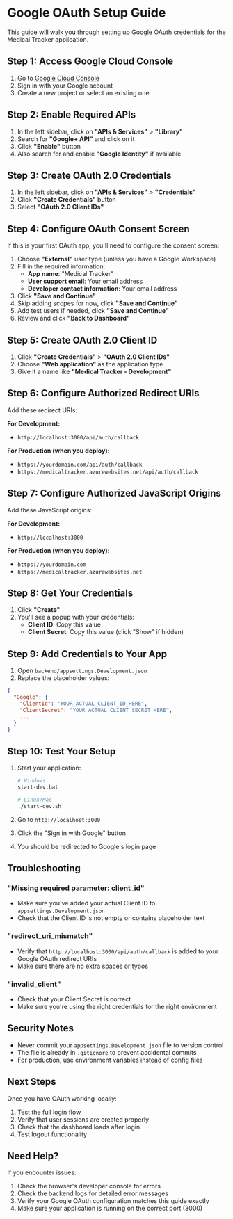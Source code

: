 # Google OAuth Setup Guide

This guide will walk you through setting up Google OAuth credentials for the Medical Tracker application.

## Step 1: Access Google Cloud Console

1. Go to [Google Cloud Console](https://console.cloud.google.com/)
2. Sign in with your Google account
3. Create a new project or select an existing one

## Step 2: Enable Required APIs

1. In the left sidebar, click on **"APIs & Services"** > **"Library"**
2. Search for **"Google+ API"** and click on it
3. Click **"Enable"** button
4. Also search for and enable **"Google Identity"** if available

## Step 3: Create OAuth 2.0 Credentials

1. In the left sidebar, click on **"APIs & Services"** > **"Credentials"**
2. Click **"Create Credentials"** button
3. Select **"OAuth 2.0 Client IDs"**

## Step 4: Configure OAuth Consent Screen

If this is your first OAuth app, you'll need to configure the consent screen:

1. Choose **"External"** user type (unless you have a Google Workspace)
2. Fill in the required information:
   - **App name**: "Medical Tracker"
   - **User support email**: Your email address
   - **Developer contact information**: Your email address
3. Click **"Save and Continue"**
4. Skip adding scopes for now, click **"Save and Continue"**
5. Add test users if needed, click **"Save and Continue"**
6. Review and click **"Back to Dashboard"**

## Step 5: Create OAuth 2.0 Client ID

1. Click **"Create Credentials"** > **"OAuth 2.0 Client IDs"**
2. Choose **"Web application"** as the application type
3. Give it a name like **"Medical Tracker - Development"**

## Step 6: Configure Authorized Redirect URIs

Add these redirect URIs:

**For Development:**
- `http://localhost:3000/api/auth/callback`

**For Production (when you deploy):**
- `https://yourdomain.com/api/auth/callback`
- `https://medicaltracker.azurewebsites.net/api/auth/callback`

## Step 7: Configure Authorized JavaScript Origins

Add these JavaScript origins:

**For Development:**
- `http://localhost:3000`

**For Production (when you deploy):**
- `https://yourdomain.com`
- `https://medicaltracker.azurewebsites.net`

## Step 8: Get Your Credentials

1. Click **"Create"**
2. You'll see a popup with your credentials:
   - **Client ID**: Copy this value
   - **Client Secret**: Copy this value (click "Show" if hidden)

## Step 9: Add Credentials to Your App

1. Open `backend/appsettings.Development.json`
2. Replace the placeholder values:

```json
{
  "Google": {
    "ClientId": "YOUR_ACTUAL_CLIENT_ID_HERE",
    "ClientSecret": "YOUR_ACTUAL_CLIENT_SECRET_HERE",
    ...
  }
}
```

## Step 10: Test Your Setup

1. Start your application:
   ```bash
   # Windows
   start-dev.bat
   
   # Linux/Mac
   ./start-dev.sh
   ```

2. Go to `http://localhost:3000`
3. Click the "Sign in with Google" button
4. You should be redirected to Google's login page

## Troubleshooting

### "Missing required parameter: client_id"
- Make sure you've added your actual Client ID to `appsettings.Development.json`
- Check that the Client ID is not empty or contains placeholder text

### "redirect_uri_mismatch"
- Verify that `http://localhost:3000/api/auth/callback` is added to your Google OAuth redirect URIs
- Make sure there are no extra spaces or typos

### "invalid_client"
- Check that your Client Secret is correct
- Make sure you're using the right credentials for the right environment

## Security Notes

- Never commit your `appsettings.Development.json` file to version control
- The file is already in `.gitignore` to prevent accidental commits
- For production, use environment variables instead of config files

## Next Steps

Once you have OAuth working locally:
1. Test the full login flow
2. Verify that user sessions are created properly
3. Check that the dashboard loads after login
4. Test logout functionality

## Need Help?

If you encounter issues:
1. Check the browser's developer console for errors
2. Check the backend logs for detailed error messages
3. Verify your Google OAuth configuration matches this guide exactly
4. Make sure your application is running on the correct port (3000) 